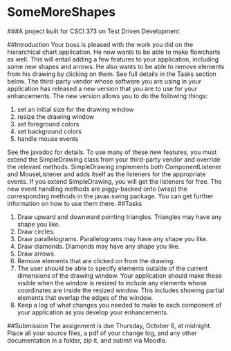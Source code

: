 # SomeMoreShapes
###A project built for CSCI 373 on Test Driven Development

##Introduction
Your boss is pleased with the work you did on the hierarchical chart application. He now wants to be able to make flowcharts as well. This will entail adding a few features to your application, including some new shapes and arrows. He also wants to be able to remove elements from his drawing by clicking on them. See full details in the Tasks section below.
The third-party vendor whose software you are using in your application has released a new version that you are to use for your enhancements. The new version allows you to do the following things:

1. set an initial size for the drawing window
2. resize the drawing window
3. set foreground colors
4. set background colors
5. handle mouse events

See the javadoc for details. To use many of these new features, you must extend the SimpleDrawing class from your third-party vendor and override the relevant methods. SimpleDrawing implements both ComponentListener and MouseListener and adds itself as the listeners for the appropriate events. If you extend SimpleDrawing, you will get the listeners for free. The new event handling methods are piggy-backed onto (wrap) the corresponding methods in the javax.swing package. You can get further information on how to use them there.
##Tasks
1. Draw upward and downward pointing triangles. Triangles may have any shape you like.
2. Draw circles.
3. Draw parallelograms. Parallelograms may have any shape you like.
4. Draw diamonds. Diamonds may have any shape you like.
5. Draw arrows.
6. Remove elements that are clicked on from the drawing.
7. The user should be able to specify elements outside of the current dimensions of the drawing window. Your application should make these visible when the window is resized to include any elements whose coordinates are inside the resized window. This includes showing partial elements that overlap the edges of the window.
8. Keep a log of what changes you needed to make to each component of your application as you develop your enhancements.

##Submission
The assignment is due Thursday, October 6, at midnight. Place all your source files, a pdf of your change log, and any other documentation in a folder, zip it, and submit via Moodle.